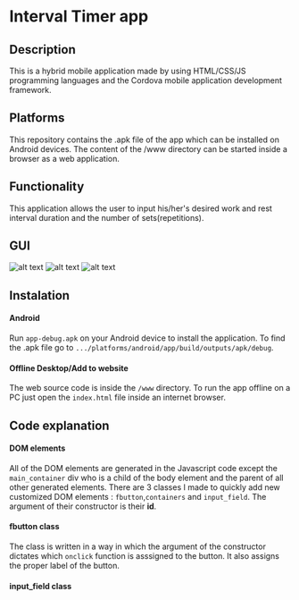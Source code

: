 # Interval Timer app

<h2>Description</h2>
<span>This is a hybrid mobile application made by using HTML/CSS/JS programming languages and the Cordova mobile application development framework.</span>

<h2>Platforms</h2>
<span>This repository contains the .apk file of the app which can be installed on Android devices. The content of the /www directory can be started inside a browser as a web application.</span>

 <h2>Functionality</h2>
 <span>This application allows the user to input his/her's desired work and rest interval duration and the number of sets(repetitions).</span>
  
  <h2>GUI</h2>
  
![alt text](https://user-images.githubusercontent.com/56841259/103142030-d807eb80-46fd-11eb-9fe8-524f7bed8453.png)
![alt text](https://user-images.githubusercontent.com/56841259/103142097-3f25a000-46fe-11eb-8526-9a37594d518c.png)
![alt text](https://user-images.githubusercontent.com/56841259/103142099-4351bd80-46fe-11eb-843d-ed824f907521.png)
  
<h2>Instalation</h2>
  <h4>Android</h4>
  
   <span>Run `app-debug.apk` on your Android device to install the application. To find the .apk file go to  `.../platforms/android/app/build/outputs/apk/debug`.</span>
  
  <h4>Offline Desktop/Add to website</h4>
  
   <span>The web source code is inside the `/www` directory. To run the app offline on a PC just open the `index.html` file inside an internet browser.</span>
  
<h2>Code explanation</h2>

<h4>DOM elements</h4>

<span>All of the DOM elements are generated in the Javascript code except the `main_container` div who is a child of the body element and the parent of all other generated elements. There are 3 classes I made to quickly add new customized DOM elements : `fbutton`,`containers` and `input_field`. The argument of their constructor is their **id**.</span>

<h4>fbutton class</h4>

<span>The class is written in a way in which the argument of the constructor dictates which `onclick` function is asssigned to the button. It also assigns the proper label of the button.</span>

<h4>input_field class</h4>

<span></span>


